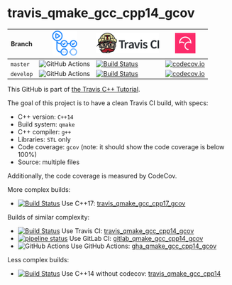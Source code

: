 # travis_qmake_gcc_cpp14_gcov

Branch   |[![GitHub Actions logo](pics/GitHubActions.png)](https://github.com/richelbilderbeek/travis_qmake_gcc_cpp14_gcov/actions)  |[![Travis CI logo](pics/TravisCI.png)](https://travis-ci.com)                                                                                                               |[![Codecov logo](pics/Codecov.png)](https://www.codecov.io)
---------|---------------------------------------------------------------------------------------------------------------------------|----------------------------------------------------------------------------------------------------------------------------------------------------------------------------|----------------------------------------------------------------------------------------------------------------------------------------------------------------------------------------------------------
`master` |![GitHub Actions](https://github.com/richelbilderbeek/travis_qmake_gcc_cpp14_gcov/workflows/check/badge.svg?branch=master) |[![Build Status](https://travis-ci.com/richelbilderbeek/travis_qmake_gcc_cpp14_gcov.svg?branch=master)](https://travis-ci.com/richelbilderbeek/travis_qmake_gcc_cpp14_gcov) |[![codecov.io](https://codecov.io/github/richelbilderbeek/travis_qmake_gcc_cpp14_gcov/coverage.svg?branch=master)](https://codecov.io/github/richelbilderbeek/travis_qmake_gcc_cpp14_gcov/branch/master)
`develop`|![GitHub Actions](https://github.com/richelbilderbeek/travis_qmake_gcc_cpp14_gcov/workflows/check/badge.svg?branch=develop)|[![Build Status](https://travis-ci.com/richelbilderbeek/travis_qmake_gcc_cpp14_gcov.svg?branch=develop)](https://travis-ci.com/richelbilderbeek/travis_qmake_gcc_cpp14_gcov)|[![codecov.io](https://codecov.io/github/richelbilderbeek/travis_qmake_gcc_cpp14_gcov/coverage.svg?branch=develop)](https://codecov.io/github/richelbilderbeek/travis_qmake_gcc_cpp14_gcov/branch/develop)

This GitHub is part of [the Travis C++ Tutorial](https://github.com/richelbilderbeek/travis_cpp_tutorial).

The goal of this project is to have a clean Travis CI build, with specs:
 * C++ version: `C++14`
 * Build system: `qmake`
 * C++ compiler: `g++`
 * Libraries: `STL` only
 * Code coverage: `gcov` (note: it should show the code coverage is below 100%)
 * Source: multiple files

Additionally, the code coverage is measured by CodeCov.

More complex builds:

 * [![Build Status](https://travis-ci.com/richelbilderbeek/travis_qmake_gcc_cpp17_gcov.svg?branch=master)](https://travis-ci.com/richelbilderbeek/travis_qmake_gcc_cpp17_gcov) Use C++17: [travis_qmake_gcc_cpp17_gcov](https://www.github.com/richelbilderbeek/travis_qmake_gcc_cpp17_gcov)

Builds of similar complexity:

 * [![Build Status](https://travis-ci.com/richelbilderbeek/travis_qmake_gcc_cpp14_gcov.svg?branch=master)](https://travis-ci.com/richelbilderbeek/travis_qmake_gcc_cpp14_gcov) Use Travis CI: [travis_qmake_gcc_cpp14_gcov](https://www.github.com/richelbilderbeek/travis_qmake_gcc_cpp14_gcov)
 * [![pipeline status](https://gitlab.com/richelbilderbeek/gitlab_qmake_gcc_cpp14_gcov/badges/master/pipeline.svg)](https://gitlab.com/richelbilderbeek/gitlab_qmake_gcc_cpp14_gcov/commits/master) Use GitLab CI: [gitlab_qmake_gcc_cpp14_gcov](https://www.gitlab.com/richelbilderbeek/gitlab_qmake_gcc_cpp14_gcov)
 * ![GitHub Actions](https://github.com/richelbilderbeek/gha_qmake_gcc_cpp14_gcov/workflows/check/badge.svg?branch=master) Use GitHub Actions: [gha_qmake_gcc_cpp14_gcov](https://www.github.com/richelbilderbeek/gha_qmake_gcc_cpp14_gcov)

Less complex builds:

 * [![Build Status](https://travis-ci.com/richelbilderbeek/travis_qmake_gcc_cpp14.svg?branch=master)](https://travis-ci.com/richelbilderbeek/travis_qmake_gcc_cpp14) Use C++14 without codecov: [travis_qmake_gcc_cpp14](https://www.github.com/richelbilderbeek/travis_qmake_gcc_cpp14)


